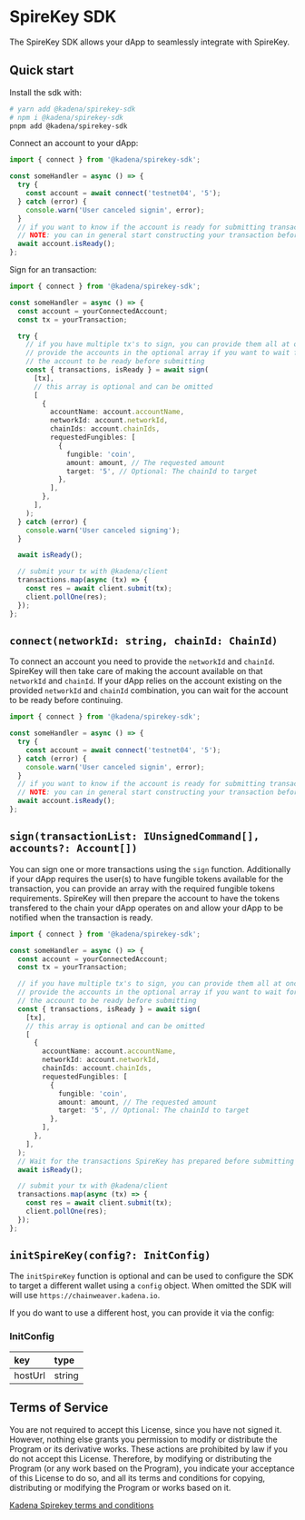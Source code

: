 # SpireKey SDK

The SpireKey SDK allows your dApp to seamlessly integrate with SpireKey.

## Quick start

Install the sdk with:

```sh
# yarn add @kadena/spirekey-sdk
# npm i @kadena/spirekey-sdk
pnpm add @kadena/spirekey-sdk
```

Connect an account to your dApp:

```ts
import { connect } from '@kadena/spirekey-sdk';

const someHandler = async () => {
  try {
    const account = await connect('testnet04', '5');
  } catch (error) {
    console.warn('User canceled signin', error);
  }
  // if you want to know if the account is ready for submitting transactions
  // NOTE: you can in general start constructing your transaction before an account is ready
  await account.isReady();
};
```

Sign for an transaction:

```ts
import { connect } from '@kadena/spirekey-sdk';

const someHandler = async () => {
  const account = yourConnectedAccount;
  const tx = yourTransaction;

  try {
    // if you have multiple tx's to sign, you can provide them all at once
    // provide the accounts in the optional array if you want to wait for
    // the account to be ready before submitting
    const { transactions, isReady } = await sign(
      [tx],
      // this array is optional and can be omitted
      [
        {
          accountName: account.accountName,
          networkId: account.networkId,
          chainIds: account.chainIds,
          requestedFungibles: [
            {
              fungible: 'coin',
              amount: amount, // The requested amount
              target: '5', // Optional: The chainId to target
            },
          ],
        },
      ],
    );
  } catch (error) {
    console.warn('User canceled signing');
  }

  await isReady();

  // submit your tx with @kadena/client
  transactions.map(async (tx) => {
    const res = await client.submit(tx);
    client.pollOne(res);
  });
};
```

## `connect(networkId: string, chainId: ChainId)`

To connect an account you need to provide the `networkId` and `chainId`.
SpireKey will then take care of making the account available on that `networkId`
and `chainId`. If your dApp relies on the account existing on the provided
`networkId` and `chainId` combination, you can wait for the account to be ready
before continuing.

```ts
import { connect } from '@kadena/spirekey-sdk';

const someHandler = async () => {
  try {
    const account = await connect('testnet04', '5');
  } catch (error) {
    console.warn('User canceled signin', error);
  }
  // if you want to know if the account is ready for submitting transactions
  // NOTE: you can in general start constructing your transaction before an account is ready
  await account.isReady();
};
```

## `sign(transactionList: IUnsignedCommand[], accounts?: Account[])`

You can sign one or more transactions using the `sign` function. Additionally if
your dApp requires the user(s) to have fungible tokens available for the
transaction, you can provide an array with the required fungible tokens
requirements. SpireKey will then prepare the account to have the tokens
transfered to the chain your dApp operates on and allow your dApp to be notified
when the transaction is ready.

```ts
import { connect } from '@kadena/spirekey-sdk';

const someHandler = async () => {
  const account = yourConnectedAccount;
  const tx = yourTransaction;

  // if you have multiple tx's to sign, you can provide them all at once
  // provide the accounts in the optional array if you want to wait for
  // the account to be ready before submitting
  const { transactions, isReady } = await sign(
    [tx],
    // this array is optional and can be omitted
    [
      {
        accountName: account.accountName,
        networkId: account.networkId,
        chainIds: account.chainIds,
        requestedFungibles: [
          {
            fungible: 'coin',
            amount: amount, // The requested amount
            target: '5', // Optional: The chainId to target
          },
        ],
      },
    ],
  );
  // Wait for the transactions SpireKey has prepared before submitting
  await isReady();

  // submit your tx with @kadena/client
  transactions.map(async (tx) => {
    const res = await client.submit(tx);
    client.pollOne(res);
  });
};
```

## `initSpireKey(config?: InitConfig)`

The `initSpireKey` function is optional and can be used to configure the SDK to
target a different wallet using a `config` object. When omitted the SDK will
will use `https://chainweaver.kadena.io`.

If you do want to use a different host, you can provide it via the config:

### InitConfig

| key     | type   |
| :------ | :----- |
| hostUrl | string |

## Terms of Service

You are not required to accept this License, since you have not signed it.
However, nothing else grants you permission to modify or distribute the Program
or its derivative works. These actions are prohibited by law if you do not
accept this License. Therefore, by modifying or distributing the Program (or any
work based on the Program), you indicate your acceptance of this License to do
so, and all its terms and conditions for copying, distributing or modifying the
Program or works based on it.

[Kadena Spirekey terms and conditions](https://kadena.io/spirekey-license)
